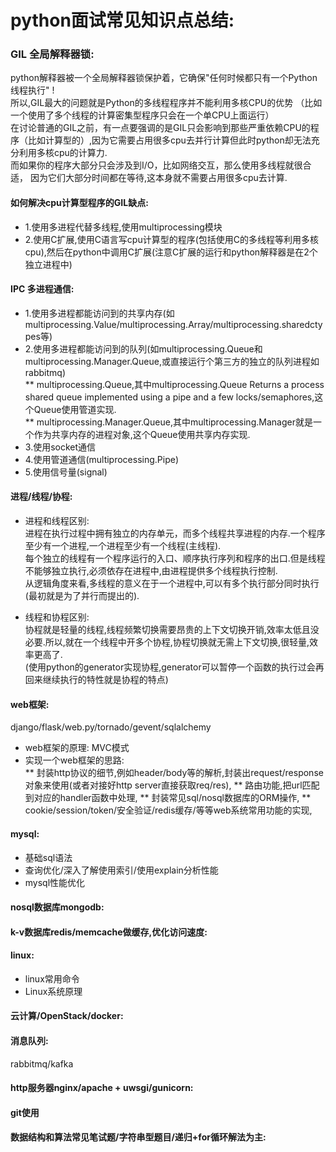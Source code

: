 
# python面试常见知识点总结:

### GIL 全局解释器锁:
python解释器被一个全局解释器锁保护着，它确保"任何时候都只有一个Python线程执行" !    
所以,GIL最大的问题就是Python的多线程程序并不能利用多核CPU的优势 （比如一个使用了多个线程的计算密集型程序只会在一个单CPU上面运行）    
在讨论普通的GIL之前，有一点要强调的是GIL只会影响到那些严重依赖CPU的程序（比如计算型的）,因为它需要占用很多cpu去并行计算但此时python却无法充分利用多核cpu的计算力.    
而如果你的程序大部分只会涉及到I/O，比如网络交互，那么使用多线程就很合适， 因为它们大部分时间都在等待,这本身就不需要占用很多cpu去计算.    

#### 如何解决cpu计算型程序的GIL缺点:
* 1.使用多进程代替多线程,使用multiprocessing模块
* 2.使用C扩展,使用C语言写cpu计算型的程序(包括使用C的多线程等利用多核cpu),然后在python中调用C扩展(注意C扩展的运行和python解释器是在2个独立进程中)

#### IPC 多进程通信:
* 1.使用多进程都能访问到的共享内存(如multiprocessing.Value/multiprocessing.Array/multiprocessing.sharedctypes等)
* 2.使用多进程都能访问到的队列(如multiprocessing.Queue和multiprocessing.Manager.Queue,或直接运行个第三方的独立的队列进程如rabbitmq)     
    ** multiprocessing.Queue,其中multiprocessing.Queue Returns a process shared queue implemented using a pipe and a few locks/semaphores,这个Queue使用管道实现.    
    ** multiprocessing.Manager.Queue,其中multiprocessing.Manager就是一个作为共享内存的进程对象,这个Queue使用共享内存实现.     
* 3.使用socket通信 
* 4.使用管道通信(multiprocessing.Pipe)
* 5.使用信号量(signal)

#### 进程/线程/协程:
* 进程和线程区别:    
进程在执行过程中拥有独立的内存单元，而多个线程共享进程的内存.一个程序至少有一个进程,一个进程至少有一个线程(主线程).    
每个独立的线程有一个程序运行的入口、顺序执行序列和程序的出口.但是线程不能够独立执行,必须依存在进程中,由进程提供多个线程执行控制.     
从逻辑角度来看,多线程的意义在于一个进程中,可以有多个执行部分同时执行(最初就是为了并行而提出的).      

* 线程和协程区别:    
协程就是轻量的线程,线程频繁切换需要昂贵的上下文切换开销,效率太低且没必要.所以,就在一个线程中开多个协程,协程切换就无需上下文切换,很轻量,效率更高了.    
(使用python的generator实现协程,generator可以暂停一个函数的执行过会再回来继续执行的特性就是协程的特点)


#### web框架:
django/flask/web.py/tornado/gevent/sqlalchemy
* web框架的原理: MVC模式    
* 实现一个web框架的思路:    
    ** 封装http协议的细节,例如header/body等的解析,封装出request/response对象来使用(或者对接好http server直接获取req/res),
    ** 路由功能,把url匹配到对应的handler函数中处理,
	** 封装常见sql/nosql数据库的ORM操作,
	** cookie/session/token/安全验证/redis缓存/等等web系统常用功能的实现,


#### mysql:
* 基础sql语法
* 查询优化/深入了解使用索引/使用explain分析性能
* mysql性能优化



#### nosql数据库mongodb:


#### k-v数据库redis/memcache做缓存,优化访问速度:


#### linux:
* linux常用命令
* Linux系统原理


#### 云计算/OpenStack/docker:




#### 消息队列:
rabbitmq/kafka



#### http服务器nginx/apache + uwsgi/gunicorn:



#### git使用



#### 数据结构和算法常见笔试题/字符串型题目/递归+for循环解法为主:



####





















































